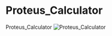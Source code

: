# Proteus_Calculator
Proteus_Calculator
![Proteus_Calculator](https://github.com/RoshaSoft/Proteus_Calculator/assets/85801966/17b30417-d83c-441e-b9e0-368dc22fca51)
